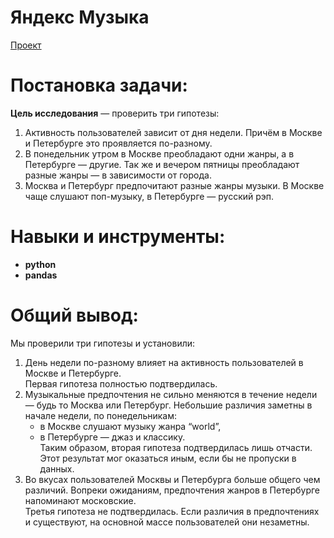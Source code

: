 # Яндекс Музыка  
[Проект](Яндекс.Практикум%20Проект%20№1%20Яндекс%20Музыка.ipynb)  
# Постановка задачи:    
**Цель исследования** — проверить три гипотезы:
1. Активность пользователей зависит от дня недели. Причём в Москве и Петербурге это проявляется по-разному.
2. В понедельник утром в Москве преобладают одни жанры, а в Петербурге — другие. Так же и вечером пятницы преобладают разные жанры — в зависимости от города. 
3. Москва и Петербург предпочитают разные жанры музыки. В Москве чаще слушают поп-музыку, в Петербурге — русский рэп.
# Навыки и инструменты:  
* **python**
* **pandas**
# Общий вывод:  
Мы проверили три гипотезы и установили:  
1. День недели по-разному влияет на активность пользователей в Москве и Петербурге.   
  Первая гипотеза полностью подтвердилась.    
2. Музыкальные предпочтения не сильно меняются в течение недели — будь то Москва или Петербург. Небольшие различия заметны в начале недели, по понедельникам:  
    * в Москве слушают музыку жанра “world”,  
    * в Петербурге — джаз и классику.  
Таким образом, вторая гипотеза подтвердилась лишь отчасти. Этот результат мог оказаться иным, если бы не пропуски в данных.  
3. Во вкусах пользователей Москвы и Петербурга больше общего чем различий. Вопреки ожиданиям, предпочтения жанров в Петербурге напоминают московские.  
  Третья гипотеза не подтвердилась. Если различия в предпочтениях и существуют, на основной массе пользователей они незаметны.
